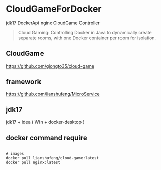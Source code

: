 # CloudGameForDocker
jdk17 DockerApi nginx CloudGame Controller

> Cloud Gaming: Controlling Docker in Java to dynamically create separate rooms, with one Docker container per room for isolation.

## CloudGame
https://github.com/giongto35/cloud-game

## framework
https://github.com/lianshufeng/MicroService

## jdk17 
jdk17 + idea ( Win + docker-desktop )


## docker command require
```shell

# images
docker pull lianshufeng/cloud-game:latest
docker pull nginx:latest
```

